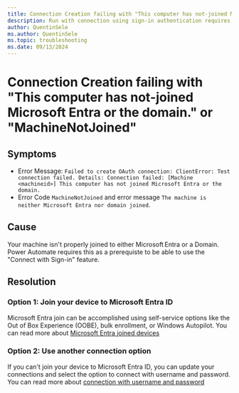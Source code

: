 ```yaml
---
title: Connection Creation failing with "This computer has not-joined Microsoft Entra or the domain." or "MachineNotJoined"
description: Run with connection using sign-in authentication requires to have a machine Microsoft Entra joined
author: QuentinSele
ms.author: QuentinSele
ms.topic: troubleshooting 
ms.date: 09/13/2024
---
```


<!---For SEO metadata, refer to the SEO cheat sheet provided at https://review.learn.microsoft.com/help/contribute/contribute-how-to-write-seo-basics?branch=main. It has complete information on metadata that impacts SEO, specifically the page title and meta description.--->

<!--- We write general troubleshooting articles when a specific error message isn't known. The customer has come across an issue that they need to resolve, but it's not clear what's causing the issue.--->

<!--- Recommended: Remove all the comments in this template before you sign-off or merge to main branch.--->

# Connection Creation failing with "This computer has not-joined Microsoft Entra or the domain." or "MachineNotJoined"

<!---Required: Include the word "troubleshoot" --->

## Symptoms

- Error Message: `Failed to create OAuth connection: ClientError: Test connection failed. Details: Connection failed: [Machine <machineid>] This computer has not joined Microsoft Entra or the domain.`
- Error Code `MachineNotJoined` and error message `The machine is neither Microsoft Entra nor domain joined`.

## Cause

Your machine isn't properly joined to either Microsoft Entra or a Domain. 
Power Automate requires this as a prerequiste to be able to use the "Connect with Sign-in" feature.
<!---Optional: An issue might be able to be temporarily resolved with a quick fix. If known, list any workarounds that can be implemented quickly to resolve the issue. Link to information about  longer-term solutions in the Solution section.--->

## Resolution

### Option 1: Join your device to Microsoft Entra ID

Microsoft Entra join can be accomplished using self-service options like the Out of Box Experience (OOBE), bulk enrollment, or Windows Autopilot. You can read more about [Microsoft Entra joined devices](https://learn.microsoft.com/entra/identity/devices/concept-directory-join)

### Option 2: Use another connection option

If you can't join your device to Microsoft Entra ID, you can update your connections and select the option to connect with username and password.
You can read more about [connection with username and password](https://learn.microsoft.com/power-automate/desktop-flows/desktop-flow-connections#connect-with-username-and-password)
